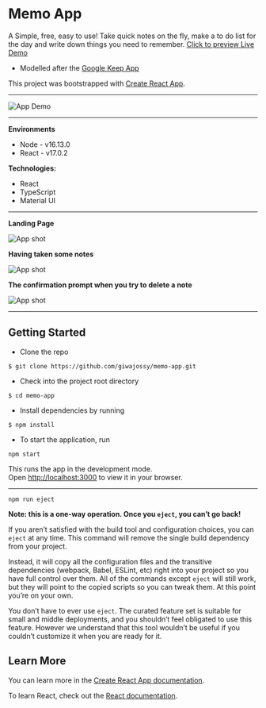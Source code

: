 # Memo App

A Simple, free, easy to use! Take quick notes on the fly, make a to do list for the day and write down things you need to remember. [Click to preview Live Demo](https://use-memo-app.netlify.app/)

- Modelled after the [Google Keep App](https://keep.google.com/)



This project was bootstrapped with [Create React App](https://github.com/facebook/create-react-app).

---

![App Demo](https://github.com/giwajossy/sample-typescript-keeper-app/blob/main/public/demo.gif)


---

**Environments**
- Node - v16.13.0
- React - v17.0.2


**Technologies:**
- React
- TypeScript
- Material UI


---

**Landing Page**

![App shot](https://res.cloudinary.com/dd3hmuucq/image/upload/v1642775376/React/Memo%20App/Memo_-_Home-collapsed_igy3cu.jpg)


**Having taken some notes**

![App shot](https://res.cloudinary.com/dd3hmuucq/image/upload/v1642775374/React/Memo%20App/Memo_App_-_Populated_q45ud9.jpg)


**The confirmation prompt when you try to delete a note**

![App shot](https://res.cloudinary.com/dd3hmuucq/image/upload/v1642775375/React/Memo%20App/Memo_App_-_Deleted_flgmlz.jpg)


---

## Getting Started
- Clone the repo


`$ git clone https://github.com/giwajossy/memo-app.git`

- Check into the project root directory

`$ cd memo-app`

- Install dependencies by running

`$ npm install`

- To start the application, run

`npm start`

This runs the app in the development mode.\
Open [http://localhost:3000](http://localhost:3000) to view it in your browser.




<!-- ### `npm test`

Launches the test runner in the interactive watch mode.\
See the section about [running tests](https://facebook.github.io/create-react-app/docs/running-tests) for more information. -->

---

`npm run eject`

**Note: this is a one-way operation. Once you `eject`, you can’t go back!**

If you aren’t satisfied with the build tool and configuration choices, you can `eject` at any time. This command will remove the single build dependency from your project.

Instead, it will copy all the configuration files and the transitive dependencies (webpack, Babel, ESLint, etc) right into your project so you have full control over them. All of the commands except `eject` will still work, but they will point to the copied scripts so you can tweak them. At this point you’re on your own.

You don’t have to ever use `eject`. The curated feature set is suitable for small and middle deployments, and you shouldn’t feel obligated to use this feature. However we understand that this tool wouldn’t be useful if you couldn’t customize it when you are ready for it.

## Learn More

You can learn more in the [Create React App documentation](https://facebook.github.io/create-react-app/docs/getting-started).

To learn React, check out the [React documentation](https://reactjs.org/).
